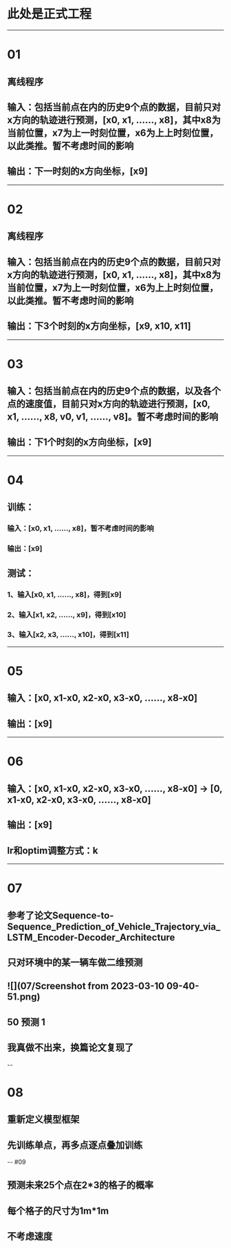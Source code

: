 # 此处是正式工程

---
# 01
## 离线程序
## 输入：包括当前点在内的历史9个点的数据，目前只对x方向的轨迹进行预测，[x0, x1, ......, x8]，其中x8为当前位置，x7为上一时刻位置，x6为上上时刻位置，以此类推。暂不考虑时间的影响
## 输出：下一时刻的x方向坐标，[x9]

---
# 02
## 离线程序
## 输入：包括当前点在内的历史9个点的数据，目前只对x方向的轨迹进行预测，[x0, x1, ......, x8]，其中x8为当前位置，x7为上一时刻位置，x6为上上时刻位置，以此类推。暂不考虑时间的影响
## 输出：下3个时刻的x方向坐标，[x9, x10, x11]

---
# 03
## 输入：包括当前点在内的历史9个点的数据，以及各个点的速度值，目前只对x方向的轨迹进行预测，[x0, x1, ......, x8, v0, v1, ......, v8]。暂不考虑时间的影响
## 输出：下1个时刻的x方向坐标，[x9]

---
# 04
## 训练：
### 输入：[x0, x1, ......, x8]，暂不考虑时间的影响
### 输出：[x9]
## 测试：
### 1、输入[x0, x1, ......, x8]，得到[x9]
### 2、输入[x1, x2, ......, x9]，得到[x10]
### 3、输入[x2, x3, ......, x10]，得到[x11]

---
# 05
## 输入：[x0, x1-x0, x2-x0, x3-x0, ......, x8-x0]
## 输出：[x9]

---
# 06
## 输入：[x0, x1-x0, x2-x0, x3-x0, ......, x8-x0] -> [0, x1-x0, x2-x0, x3-x0, ......, x8-x0]
## 输出：[x9]
## lr和optim调整方式：k

---
# 07
## 参考了论文Sequence-to-Sequence_Prediction_of_Vehicle_Trajectory_via_LSTM_Encoder-Decoder_Architecture
## 只对环境中的某一辆车做二维预测
## ![](07/Screenshot from 2023-03-10 09-40-51.png)
## 50 预测 1
## 我真做不出来，换篇论文复现了

--
# 08
## 重新定义模型框架
## 先训练单点，再多点逐点叠加训练

--
#09
## 预测未来25个点在2*3的格子的概率
## 每个格子的尺寸为1m*1m
## 不考虑速度